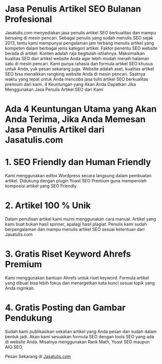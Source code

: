 # Jasa Penulis Artikel SEO Bulanan Profesional

Jasatulis.com menyediakan jasa penulis artikel SEO berkualitas dan mampu bersaing di mesin pencari. Sebagai penulis yang sudah menulis SEO sejak 2013, tentu kami mempunyai pengalaman jam terbang menulis artikel yang kompeten dalam berbagai jenis kategori artikel.
Faktor penentu SEO website berada di artikel. Konten adalah raja begitulah istilahnya. Maksimalkan kualitas SEO dari artikel website Anda agar lebih mudah meraih halaman satu di mesin pencari. Kami punya rahasia dan formula artikel SEO khusus untuk Anda, yuk pesan sekarang juga.
Website adalah aset, kualitas artikel SEO bisa menaikkan rangking website Anda di mesin pencari. Saatnya waktu yang tepat untuk Anda mencoba jasa tulis artikel SEO berkualitas premium dari kami.
4 Keuntungan yang Akan Anda Dapatkan Jika Menggunakan Jasa Penulis Artikel SEO dari Kami
# Ada 4 Keuntungan Utama yang Akan Anda Terima, Jika Anda Memesan Jasa Penulis Artikel dari Jasatulis.com

# 1. SEO Friendly dan Human Friendly
Kami menggunakan editor Wordpress secara langsung dalam pembuatan artikel. Didukung dengan plugin Yoast SEO Premium guna memperoleh komposisi artikel yang SEO Friendly.

# 2. Artikel 100 % Unik
Dalam penulisan artikel kami murni menggunakan cara manual. Artikel yang kami buat bukan hasil spinner, apalagi hasil plagiat. Penulis kami sudah berpengalaman dan mampu menulis artikel SEO sesuai ketentuan dari Jasatulis.com

# 3. Gratis Riset Keyword Ahrefs Premium
Kami menggunakan bantuan Ahrefs untuk riset keyword. Formula artikel yang dibuat bisa lebih fokus dan menargetkan kata kunci sesuai topik yang Anda inginkan.

# 4. Gratis Posting dan Gambar Pendukung
Sudah kami publikasikan sekalian artikel yang Anda pesan dan sudah dalam bentuk jadi. Akan kami sesuaikan formula SEO dengan tools SEO yang ada di website Anda. Misalnya menggunakan Rank Math, Yoast SEO maupun AIO SEO.

Pesan Sekarang di [Jasatulis.com](https://www.jasatulis.com/)
